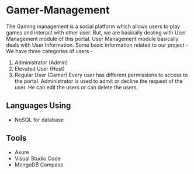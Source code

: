
# Gamer-Management

The Gaming management is a social platform which allows users to play games and interact with other user. But, we are basically dealing with User Management module of this portal.
User Management module basically deals with User Information. 
Some basic information related to our project -
We have three categories of users -
1. Administrator (Admin)
2. Elevated User (Host)
3. Regular User (Gamer)
Every user has different permissions to access to the portal. Administrator is used to admit or decline the request of the user. He can edit the users or can delete the users. 

## Languages Using
* NoSQL for database

## Tools
* Axure
* Visual Studio Code
* MongoDB Compass

